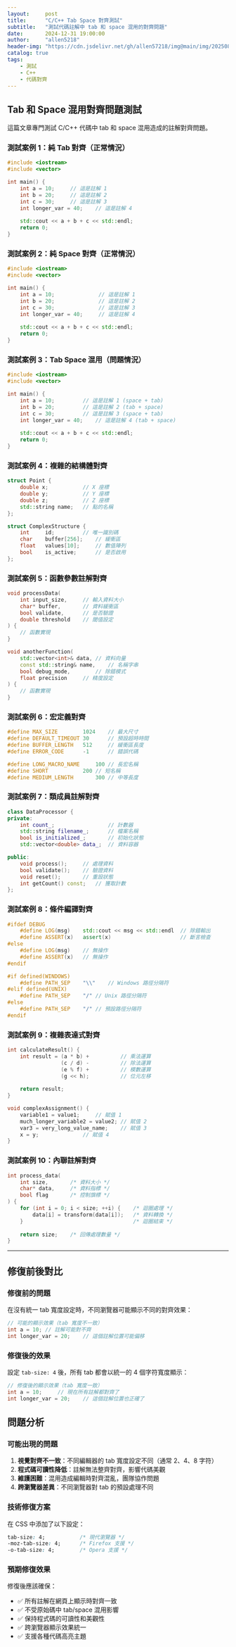 ```yaml
---
layout:     post
title:      "C/C++ Tab Space 對齊測試"
subtitle:   "測試代碼註解中 tab 和 space 混用的對齊問題"
date:       2024-12-31 19:00:00
author:     "allen5218"
header-img: "https://cdn.jsdelivr.net/gh/allen57218/img@main/img/20250830050705_evvnbpcj0l.webp"
catalog: true
tags:
    - 測試
    - C++
    - 代碼對齊
---
```


## Tab 和 Space 混用對齊問題測試

這篇文章專門測試 C/C++ 代碼中 tab 和 space 混用造成的註解對齊問題。

### 測試案例 1：純 Tab 對齊（正常情況）

```cpp
#include <iostream>
#include <vector>

int main() {
	int a = 10;		// 這是註解 1
	int b = 20;		// 這是註解 2  
	int c = 30;		// 這是註解 3
	int longer_var = 40;	// 這是註解 4
	
	std::cout << a + b + c << std::endl;
	return 0;
}
```

### 測試案例 2：純 Space 對齊（正常情況）

```cpp
#include <iostream>
#include <vector>

int main() {
    int a = 10;              // 這是註解 1
    int b = 20;              // 這是註解 2  
    int c = 30;              // 這是註解 3
    int longer_var = 40;     // 這是註解 4
    
    std::cout << a + b + c << std::endl;
    return 0;
}
```

### 測試案例 3：Tab Space 混用（問題情況）

```cpp
#include <iostream>
#include <vector>

int main() {
    int a = 10;	        // 這是註解 1 (space + tab)
	int b = 20;         // 這是註解 2 (tab + space)
    int c = 30;		    // 這是註解 3 (space + tab)
	int longer_var = 40;    // 這是註解 4 (tab + space)
    
    std::cout << a + b + c << std::endl;
    return 0;
}
```

### 測試案例 4：複雜的結構體對齊

```cpp
struct Point {
    double x;           // X 座標
    double y;           // Y 座標  
    double z;           // Z 座標
    std::string name;   // 點的名稱
};

struct ComplexStructure {
	int		id;			// 唯一識別碼
	char	buffer[256];	// 緩衝區
	float	values[10];		// 數值陣列
	bool	is_active;		// 是否啟用
};
```

### 測試案例 5：函數參數註解對齊

```cpp
void processData(
    int input_size,     // 輸入資料大小
    char* buffer,       // 資料緩衝區
    bool validate,      // 是否驗證
    double threshold    // 閾值設定
) {
    // 函數實現
}

void anotherFunction(
	std::vector<int>& data,	// 資料向量
	const std::string& name,	// 名稱字串
	bool debug_mode,		// 除錯模式
	float precision		// 精度設定
) {
    // 函數實現
}
```

### 測試案例 6：宏定義對齊

```cpp
#define MAX_SIZE        1024    // 最大尺寸
#define DEFAULT_TIMEOUT 30      // 預設超時時間
#define BUFFER_LENGTH   512     // 緩衝區長度
#define ERROR_CODE      -1      // 錯誤代碼

#define LONG_MACRO_NAME		100	// 長宏名稱
#define SHORT			200	// 短名稱
#define MEDIUM_LENGTH		300	// 中等長度
```

### 測試案例 7：類成員註解對齊

```cpp
class DataProcessor {
private:
    int count_;                 // 計數器
    std::string filename_;      // 檔案名稱
    bool is_initialized_;       // 初始化狀態
    std::vector<double> data_;  // 資料容器

public:
	void process();		// 處理資料
	bool validate();	// 驗證資料
	void reset();		// 重設狀態
	int getCount() const;	// 獲取計數
};
```

### 測試案例 8：條件編譯對齊

```cpp
#ifdef DEBUG
    #define LOG(msg)    std::cout << msg << std::endl  // 除錯輸出
    #define ASSERT(x)   assert(x)                      // 斷言檢查
#else
    #define LOG(msg)    // 無操作            
    #define ASSERT(x)   // 無操作
#endif

#if defined(WINDOWS)
	#define PATH_SEP	"\\"	// Windows 路徑分隔符
#elif defined(UNIX)
	#define PATH_SEP	"/"	// Unix 路徑分隔符
#else
	#define PATH_SEP	"/"	// 預設路徑分隔符
#endif
```

### 測試案例 9：複雜表達式對齊

```cpp
int calculateResult() {
    int result = (a * b) +          // 乘法運算
                 (c / d) -          // 除法運算
                 (e % f) +          // 模數運算
                 (g << h);          // 位元左移
                 
    return result;
}

void complexAssignment() {
	variable1 = value1;		// 賦值 1
	much_longer_variable2 = value2;	// 賦值 2
	var3 = very_long_value_name;	// 賦值 3
	x = y;				// 賦值 4
}
```

### 測試案例 10：內聯註解對齊

```cpp
int process_data(
    int size,       /* 資料大小 */
    char* data,     /* 資料指標 */
    bool flag       /* 控制旗標 */
) {
    for (int i = 0; i < size; ++i) {    /* 迴圈處理 */
        data[i] = transform(data[i]);   /* 資料轉換 */
    }                                   /* 迴圈結束 */
    
    return size;    /* 回傳處理數量 */
}
```

---

## 修復前後對比

### 修復前的問題

在沒有統一 tab 寬度設定時，不同瀏覽器可能顯示不同的對齊效果：

```cpp
// 可能的顯示效果（tab 寬度不一致）
int a = 10;	// 註解可能對不齊
int longer_var = 20;	// 這個註解位置可能偏移
```

### 修復後的效果

設定 `tab-size: 4` 後，所有 tab 都會以統一的 4 個字符寬度顯示：

```cpp
// 修復後的顯示效果（tab 寬度一致）
int a = 10;		// 現在所有註解都對齊了
int longer_var = 20;	// 這個註解位置也正確了
```

## 問題分析

### 可能出現的問題

1. **視覺對齊不一致**：不同編輯器的 tab 寬度設定不同（通常 2、4、8 字符）
2. **程式碼可讀性降低**：註解無法整齊對齊，影響代碼美觀
3. **維護困難**：混用造成編輯時對齊混亂，團隊協作問題
4. **跨瀏覽器差異**：不同瀏覽器對 tab 的預設處理不同

### 技術修復方案

在 CSS 中添加了以下設定：

```css
tab-size: 4;           /* 現代瀏覽器 */
-moz-tab-size: 4;      /* Firefox 支援 */
-o-tab-size: 4;        /* Opera 支援 */
```

### 預期修復效果

修復後應該確保：
- ✅ 所有註解在網頁上顯示時對齊一致
- ✅ 不受原始碼中 tab/space 混用影響  
- ✅ 保持程式碼的可讀性和美觀性
- ✅ 跨瀏覽器顯示效果統一
- ✅ 支援各種代碼高亮主題